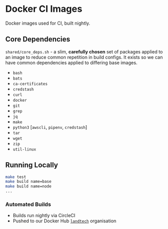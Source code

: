 # Docker CI Images

Docker images used for CI, built nightly.

## Core Dependencies

`shared/core_deps.sh` - a slim, **carefully chosen** set of packages applied to an image to reduce common repetition in build configs. It exists so we can have common dependencies applied to differing base images.

- `bash`
- `bats`
- `ca-certificates`
- `credstash`
- `curl`
- `docker`
- `git`
- `grep`
- `jq`
- `make`
- `python3` [`awscli`, `pipenv`, `credstash`]
- `tar`
- `wget`
- `zip`
- `util-linux`

## Running Locally

```bash
make test
make build name=base
make build name=node
...
```

### Automated Builds

- Builds run nightly via CircleCI
- Pushed to our Docker Hub [`landtech`](https://hub.docker.com/u/landtech) organisation
